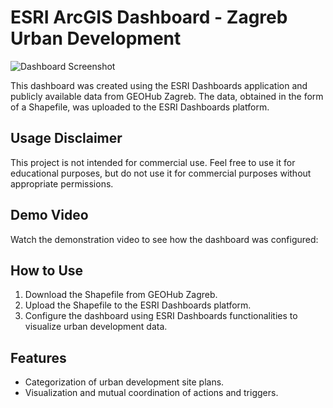 # ESRI ArcGIS Dashboard - Zagreb Urban Development

![Dashboard Screenshot]()

This dashboard was created using the ESRI Dashboards application and publicly available data from GEOHub Zagreb. The data, obtained in the form of a Shapefile, was uploaded to the ESRI Dashboards platform.

## Usage Disclaimer

This project is not intended for commercial use. Feel free to use it for educational purposes, but do not use it for commercial purposes without appropriate permissions.

## Demo Video

Watch the demonstration video to see how the dashboard was configured:

## How to Use

1. Download the Shapefile from GEOHub Zagreb.
2. Upload the Shapefile to the ESRI Dashboards platform.
3. Configure the dashboard using ESRI Dashboards functionalities to visualize urban development data.

## Features

- Categorization of urban development site plans.
- Visualization and mutual coordination of actions and triggers.


